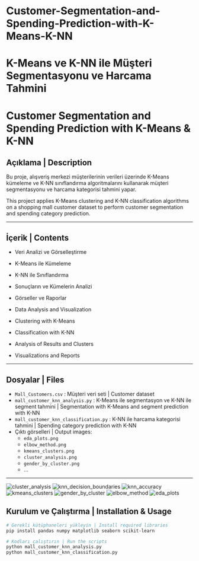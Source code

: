 # Customer-Segmentation-and-Spending-Prediction-with-K-Means-K-NN

# K-Means ve K-NN ile Müşteri Segmentasyonu ve Harcama Tahmini
# Customer Segmentation and Spending Prediction with K-Means & K-NN

## Açıklama | Description

Bu proje, alışveriş merkezi müşterilerinin verileri üzerinde K-Means kümeleme ve K-NN sınıflandırma algoritmalarını kullanarak müşteri segmentasyonu ve harcama kategorisi tahmini yapar.

This project applies K-Means clustering and K-NN classification algorithms on a shopping mall customer dataset to perform customer segmentation and spending category prediction.

---

## İçerik | Contents

- Veri Analizi ve Görselleştirme  
- K-Means ile Kümeleme  
- K-NN ile Sınıflandırma  
- Sonuçların ve Kümelerin Analizi  
- Görseller ve Raporlar

- Data Analysis and Visualization  
- Clustering with K-Means  
- Classification with K-NN  
- Analysis of Results and Clusters  
- Visualizations and Reports

---

## Dosyalar | Files

- `Mall_Customers.csv` : Müşteri veri seti | Customer dataset
- `mall_customer_knn_analysis.py` : K-Means ile segmentasyon ve K-NN ile segment tahmini | Segmentation with K-Means and segment prediction with K-NN
- `mall_customer_knn_classification.py` : K-NN ile harcama kategorisi tahmini | Spending category prediction with K-NN
- Çıktı görselleri | Output images:  
  - `eda_plots.png`  
  - `elbow_method.png`  
  - `kmeans_clusters.png`  
  - `cluster_analysis.png`  
  - `gender_by_cluster.png`  
  - ...

---
![cluster_analysis](https://github.com/user-attachments/assets/d08e42d4-1dd2-4911-a988-0da4786b7d62)
![knn_decision_boundaries](https://github.com/user-attachments/assets/cfc96f27-5980-4b2e-bde6-6824eafedcc9)
![knn_accuracy](https://github.com/user-attachments/assets/2424ed78-71d2-49c4-8ddb-c8924698468b)
![kmeans_clusters](https://github.com/user-attachments/assets/8611a6ca-e496-404b-99c9-5804609ffc9c)
![gender_by_cluster](https://github.com/user-attachments/assets/b98845fa-e67d-4188-93ea-9bb6872fba00)
![elbow_method](https://github.com/user-attachments/assets/a48fc58a-a680-4a0b-a4ed-fbe1728af472)
![eda_plots](https://github.com/user-attachments/assets/4bd73327-d405-4bf2-b828-4bfb84d305d8)

## Kurulum ve Çalıştırma | Installation & Usage

```bash
# Gerekli kütüphaneleri yükleyin | Install required libraries
pip install pandas numpy matplotlib seaborn scikit-learn

# Kodları çalıştırın | Run the scripts
python mall_customer_knn_analysis.py
python mall_customer_knn_classification.py



